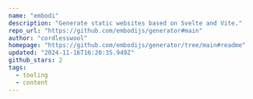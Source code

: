 ```yaml
---
name: "embodi"
description: "Generate static websites based on Svelte and Vite."
repo_url: "https://github.com/embodijs/generator#main"
author: "cordlesswool"
homepage: "https://github.com/embodijs/generator/tree/main#readme"
updated: "2024-11-16T16:20:35.949Z"
github_stars: 2
tags: 
  - tooling
  - content
---
```

